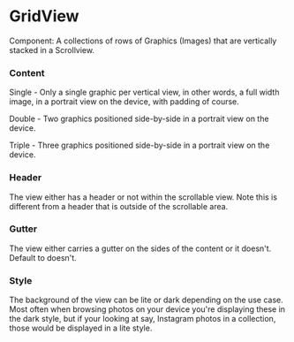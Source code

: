 # GridView

Component: A collections of rows of Graphics (Images) that are vertically stacked in a Scrollview.

### Content

Single - Only a single graphic per vertical view, in other words, a full width image,  in a portrait view on the device, with padding of course.

Double - Two graphics positioned side-by-side in a portrait view on the device.

Triple - Three graphics positioned side-by-side in a portrait view on the device.

### Header

The view either has a header or not within the scrollable view.  Note this is different from a header that is outside of the scrollable area.

### Gutter

The view either carries a gutter on the sides of the content or it doesn't.  Default to doesn't.

### Style

The background of the view can be lite or dark depending on the use case.  Most often when browsing photos on your device you're displaying these in the dark style, but if your looking at say, Instagram photos in a collection, those would be displayed in a lite style.
